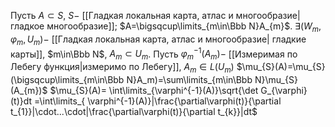 Пусть $A\subset S$, $S-$ [[Гладкая локальная карта, атлас и многообразие|гладкое многообразие]]; $A=\bigsqcup\limits_{m\in\Bbb N}A_{m}$. $\exists(W_{m},\varphi_{m},U_{m})-$ [[Гладкая локальная карта, атлас и многообразие| гладкие карты]], $m\in\Bbb N$, $A_{m}\subset U_{m}$. 
Пусть $\varphi^{-1}_{m}(A_{m})-$ [[Измеримая по Лебегу функция|измеримо по Лебегу]], $A_{m}\in L(U_{m})$
$\mu_{S}(A)=\mu_{S}(\bigsqcup\limits_{m\in\Bbb N}A_m)=\sum\limits_{m\in\Bbb N}\mu_{S}(A_{m})$
$\mu_{S}(A)= \int\limits_{\varphi^{-1}(A)}\sqrt{\det G_{\varphi}(t)}dt  =\int\limits_{  \varphi^{-1}(A)}|\frac{\partial\varphi(t)}{\partial t_{1}}|\cdot...\cdot|\frac{\partial\varphi(t)}{\partial t_{k}}|dt$
